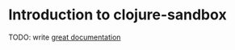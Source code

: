 # Introduction to clojure-sandbox

TODO: write [great documentation](http://jacobian.org/writing/great-documentation/what-to-write/)
